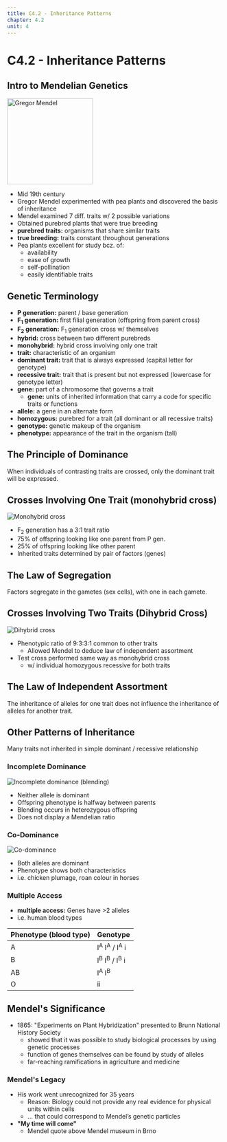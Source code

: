 ```yaml
---
title: C4.2 - Inheritance Patterns
chapter: 4.2
unit: 4
---
```


# C4.2 - Inheritance Patterns

## Intro to Mendelian Genetics

<img src="img/c4.2/c4.2-mendel.jpg" alt="Gregor Mendel" width="200">

- Mid 19th century
- Gregor Mendel experimented with pea plants and discovered the basis of inheritance
- Mendel examined 7 diff. traits w/ 2 possible variations
- Obtained purebred plants that were true breeding
- **purebred traits:** organisms that share similar traits
- **true breeding:** traits constant throughout generations
- Pea plants excellent for study bcz. of:
	- availability
	- ease of growth
	- self-pollination
	- easily identifiable traits

## Genetic Terminology

- **P generation:** parent / base generation
- **F<sub>1</sub> generation:** first filial generation (offspring from parent cross)
- **F<sub>2</sub> generation:** F<sub>1</sub> generation cross w/ themselves
- **hybrid:** cross between two different purebreds
- **monohybrid:** hybrid cross involving only one trait
- **trait:** characteristic of an organism
- **dominant trait:** trait that is always expressed (capital letter for genotype)
- **recessive trait:** trait that is present but not expressed (lowercase for genotype letter)
- **gene:** part of a chromosome that governs a trait
	- **gene:** units of inherited information that carry a code for specific traits or functions
- **allele:** a gene in an alternate form
- **homozygous:** purebred for a trait (all dominant or all recessive traits)
- **genotype:** genetic makeup of the organism
- **phenotype:** appearance of the trait in the organism (tall)

## The Principle of Dominance

When individuals of contrasting traits are crossed, only the dominant trait will be expressed.

## Crosses Involving One Trait (monohybrid cross)

![Monohybrid cross](img/c4.2/c4.2-monohybrid-cross.png)

- F<sub>2</sub> generation has a 3:1 trait ratio
- 75% of offspring looking like one parent from P gen.
- 25% of offspring looking like other parent
- Inherited traits determined by pair of factors (genes)

## The Law of Segregation

Factors segregate in the gametes (sex cells), with
one in each gamete.

## Crosses Involving Two Traits (Dihybrid Cross)

![Dihybrid cross](img/c4.2/c4.2-dihybrid-cross.png)

- Phenotypic ratio of 9:3:3:1 common to other traits
	- Allowed Mendel to deduce law of independent assortment
- Test cross performed same way as monohybrid cross
	- w/ individual homozygous recessive for both traits

## The Law of Independent Assortment

The inheritance of alleles for one trait does not influence the inheritance of alleles for another trait.

## Other Patterns of Inheritance

Many traits not inherited in simple dominant / recessive relationship

### Incomplete Dominance

![Incomplete dominance (blending)](img/c4.2/c4.2-incomplete-dominance.png)

- Neither allele is dominant
- Offspring phenotype is halfway between parents
- Blending occurs in heterozygous offspring
- Does not display a Mendelian ratio

### Co-Dominance

![Co-dominance](img/c4.2/c4.2-codominance.png)

- Both alleles are dominant
- Phenotype shows both characteristics
- i.e. chicken plumage, roan colour in horses

### Multiple Access

- **multiple access:** Genes have >2 alleles
- i.e. human blood types

|Phenotype (blood type)|Genotype|
|-|-|
|A|I<sup>A</sup> I<sup>A</sup> / I<sup>A</sup> i|
|B|I<sup>B</sup> I<sup>B</sup> / I<sup>B</sup> i|
|AB|I<sup>A</sup> I<sup>B</sup>|
|O|ii|

## Mendel's Significance

- 1865: "Experiments on Plant Hybridization" presented to Brunn National History Society
	- showed that it was possible to study biological processes by using genetic processes
	- function of genes themselves can be found by study of alleles
	- far-reaching ramifications in agriculture and medicine

### Mendel's Legacy

- His work went unrecognized for 35 years
	- Reason: Biology could not provide any real evidence for physical units within cells
	- ... that could correspond to Mendel’s genetic particles
- **"My time will come"**
	- Mendel quote above Mendel museum in Brno
